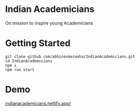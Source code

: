 # Indian Academicians

On mission to inspire young Academicians

# Getting Started

```
git clone github.com/abhinavmarwaha/IndianAcademicians.git
cd IndianAcademicians
npm i
npm run start
```

# Demo

[indianacademicians.netlify.app/](indianacademicians.netlify.app/)
